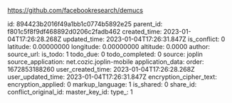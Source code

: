 https://github.com/facebookresearch/demucs

id: 894423b2016f49a1bb1c0774b5892e25
parent_id: f801c5f8f9df468892d0206c2fadb462
created_time: 2023-01-04T17:26:28.268Z
updated_time: 2023-01-04T17:26:31.847Z
is_conflict: 0
latitude: 0.00000000
longitude: 0.00000000
altitude: 0.0000
author: 
source_url: 
is_todo: 1
todo_due: 0
todo_completed: 0
source: joplin
source_application: net.cozic.joplin-mobile
application_data: 
order: 1672853188260
user_created_time: 2023-01-04T17:26:28.268Z
user_updated_time: 2023-01-04T17:26:31.847Z
encryption_cipher_text: 
encryption_applied: 0
markup_language: 1
is_shared: 0
share_id: 
conflict_original_id: 
master_key_id: 
type_: 1
